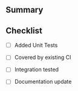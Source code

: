 ## Summary

## Checklist
- [ ] Added Unit Tests
- [ ] Covered by existing CI
- [ ] Integration tested
- [ ] Documentation update

